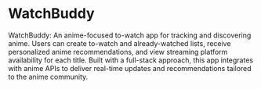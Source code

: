 # WatchBuddy
WatchBuddy: An anime-focused to-watch app for tracking and discovering anime. Users can create to-watch and already-watched lists, receive personalized anime recommendations, and view streaming platform availability for each title. Built with a full-stack approach, this app integrates with anime APIs to deliver real-time updates and recommendations tailored to the anime community.
